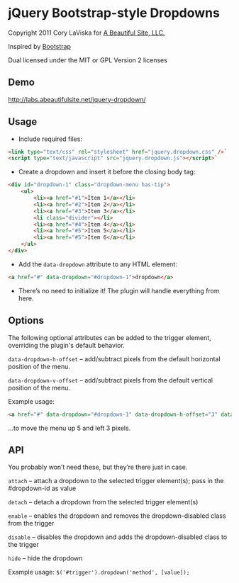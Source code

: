 # jQuery Bootstrap-style Dropdowns #

Copyright 2011 Cory LaViska for [A Beautiful Site, LLC.](http://abeautifulsite.net/)

Inspired by [Bootstrap](http://twitter.github.com/bootstrap/javascript.html#dropdowns)

Dual licensed under the MIT or GPL Version 2 licenses

## Demo ##

http://labs.abeautifulsite.net/jquery-dropdown/

## Usage ##

* Include required files:

```html
<link type="text/css" rel="stylesheet" href="jquery.dropdown.css" />`
<script type="text/javascript" src="jquery.dropdown.js"></script>`
```

* Create a dropdown and insert it before the closing body tag:

```html
<div id="dropdown-1" class="dropdown-menu has-tip">
    <ul>
        <li><a href="#1">Item 1</a></li>
        <li><a href="#2">Item 2</a></li>
        <li><a href="#3">Item 3</a></li>
        <li class="divider"></li>
        <li><a href="#4">Item 4</a></li>
        <li><a href="#5">Item 5</a></li>
        <li><a href="#5">Item 6</a></li>
    </ul>
</div>
```

* Add the `data-dropdown` attribute to any HTML element:

```html
<a href="#" data-dropdown="#dropdown-1">dropdown</a>
```

* There’s no need to initialize it! The plugin will handle everything from here.

## Options ##

The following optional attributes can be added to the trigger element, overriding the plugin's default behavior.

`data-dropdown-h-offset` – add/subtract pixels from the default horizontal position of the menu.

`data-dropdown-v-offset` – add/subtract pixels from the default vertical position of the menu.

Example usage:

```html
<a href="#" data-dropdown="#dropdown-1" data-dropdown-h-offset="3" data-dropdown-v-offset="-5">dropdown</a>
```

...to move the menu up 5 and left 3 pixels.

## API ##

You probably won’t need these, but they’re there just in case.

`attach` – attach a dropdown to the selected trigger element(s); pass in the #dropdown-id as value

`detach` – detach a dropdown from the selected trigger element(s)

`enable` – enables the dropdown and removes the dropdown-disabled class from the trigger

`disable` – disables the dropdown and adds the dropdown-disabled class to the trigger

`hide` – hide the dropdown

Example usage: `$('#trigger').dropdown('method', [value]);`